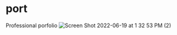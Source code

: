 # port

Professional porfolio
![Screen Shot 2022-06-19 at 1 32 53 PM (2)](https://user-images.githubusercontent.com/71223784/174497452-d57a4b23-2ecc-46e0-8e3a-162e530b25bf.png)
